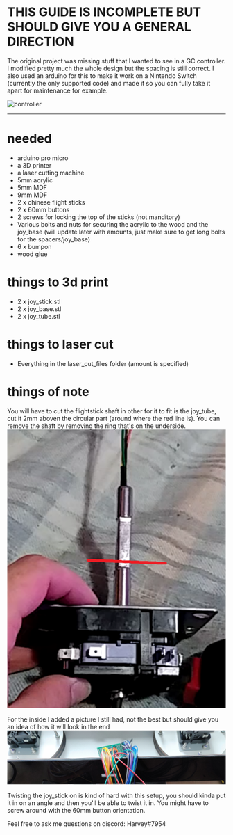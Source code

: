 # THIS GUIDE IS INCOMPLETE BUT SHOULD GIVE YOU A GENERAL DIRECTION

The original project was missing stuff that I wanted to see in a GC controller. I modified pretty much the whole design but the spacing is still correct. I also used an arduino for this to make it work on a Nintendo Switch (currently the only supported code) and made it so you can fully take it apart for maintenance for example. 

![controller](renders/controller.png)

---

# needed
- arduino pro micro
- a 3D printer
- a laser cutting machine
- 5mm acrylic
- 5mm MDF
- 9mm MDF
- 2 x chinese flight sticks
- 2 x 60mm buttons
- 2 screws for locking the top of the sticks (not manditory)
- Various bolts and nuts for securing the acrylic to the wood and the joy_base (will update later with amounts, just make sure to get long bolts for the spacers/joy_base)
- 6 x bumpon
- wood glue

# things to 3d print
- 2 x joy_stick.stl
- 2 x joy_base.stl
- 2 x joy_tube.stl

# things to laser cut
- Everything in the laser_cut_files folder (amount is specified)

# things of note
You will have to cut the flightstick shaft in other for it to fit is the joy_tube, cut it 2mm aboven the circular part (around where the red line is). You can remove the shaft by removing the ring that's on the underside.
![flightstick](renders/flightstick.png)

For the inside I added a picture I still had, not the best but should give you an idea of how it will look in the end
![inside](renders/inside.jpg)

Twisting the joy_stick on is kind of hard with this setup, you should kinda put it in on an angle and then you'll be able to twist it in. You might have to screw around with the 60mm button orientation.

Feel free to ask me questions on discord: Harvey#7954
